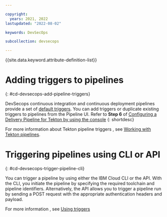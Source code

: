 ```yaml
---

copyright:
  years: 2021, 2022
lastupdated: "2022-08-02"

keywords: DevSecOps

subcollection: devsecops

---
```


{{site.data.keyword.attribute-definition-list}}

# Adding triggers to pipelines
{: #cd-devsecops-add-pipeline-triggers}

DevSecops continuous integration and continuous deployment pipelines provide a set of [default triggers](/docs/devsecops?topic=devsecops-cd-devsecops-triggers). You can add triggers or duplicate existing triggers to pipelines from the Pipeline UI. Refer to **Step 6** of [Configuring a Delivery Pipeline for Tekton by using the console](/docs/ContinuousDelivery?topic=ContinuousDelivery-tekton-pipelines&interface=ui#configure_tekton_pipeline)
{: shortdesc}


For more information about Tekton pipeline triggers , see [Working with Tekton pipelines](/docs/ContinuousDelivery?topic=ContinuousDelivery-tekton-pipelines).

# Triggering pipelines using CLI or API
{: #cd-devsecops-trigger-pipeline-cli}

You can trigger a pipeline by using either the IBM Cloud CLI or the API. With the CLI, you initiate the pipeline by specifying the required toolchain and pipeline identifiers. Alternatively, the API allows you to trigger a pipeline run by sending a POST request with the appropriate authentication headers and payload.

For more information , see [Using triggers](/docs/ContinuousDelivery?topic=ContinuousDelivery-tekton#using-triggers)
